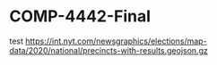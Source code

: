 # COMP-4442-Final
test
https://int.nyt.com/newsgraphics/elections/map-data/2020/national/precincts-with-results.geojson.gz
